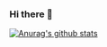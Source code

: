 ### Hi there 👋
[![Anurag's github stats](https://github-readme-stats.vercel.app/api?username=wagnercotta&count_private=true)](https://github.com/wagnercotta)
<!--
**wagnercotta/wagnercotta** is a ✨ _special_ ✨ repository because its `README.md` (this file) appears on your GitHub profile.

Here are some ideas to get you started:

- 🔭 I’m currently working on ...
- 🌱 I’m currently learning ...
- 👯 I’m looking to collaborate on ...
- 🤔 I’m looking for help with ...
- 💬 Ask me about ...
- 📫 How to reach me: ...
- 😄 Pronouns: ...
- ⚡ Fun fact: ...
-->
